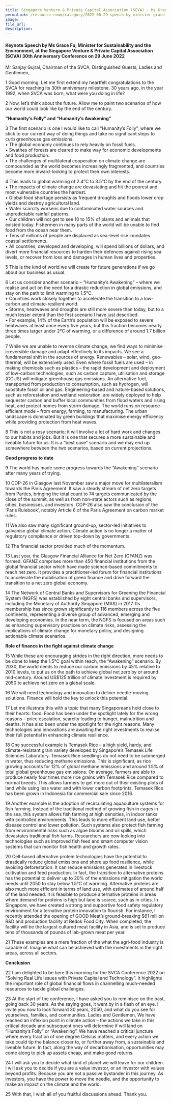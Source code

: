 ```yaml
---
title: Singapore Venture & Private Capital Association (SCVA) - Ms Grace Fu
permalink: /resource-room/category/2022-06-29-speech-by-minister-grace-fu-at-the-singapore-venture-and-private-capital-association-conference/
image:
file_url:
description:
---
```


#### Keynote Speech by Ms Grace Fu, Minister for Sustainability and the Environment, at the Singapore Venture & Private Capital Association (SCVA) 30th Anniversary Conference on 29 June 2022

Mr Sanjay Gujral, Chairman of the SVCA,
Distinguished Guests,
Ladies and Gentlemen,

1 Good morning. Let me first extend my heartfelt congratulations to the SVCA for reaching its 30th anniversary milestone. 30 years ago, in the year 1992, when SVCA was born, what were you doing in life?     

2 Now, let’s think about the future. Allow me to paint two scenarios of how our world could look like by the end of the century.  

**“Humanity’s Folly” and “Humanity’s Awakening”**

3 The first scenario is one I would like to call “Humanity’s Folly”, where we stick to our current way of doing things and take no significant steps to curb greenhouse gas emissions.   
•     The global economy continues to rely heavily on fossil fuels.   
•	    Swathes of forests are cleared to make way for economic developments and food production.   
•	    The challenges of multilateral cooperation on climate change are compounded as the world becomes increasingly fragmented, and countries become more inward-looking to protect their own interests.   

4 This leads to global warming of 2.4°C to 3.5°C by the end of the century.   
•	    The impacts of climate change are devastating and hit the poorest and most vulnerable countries the hardest.   
•	    Global food shortage persists as frequent droughts and floods lower crop yields and destroy agricultural land.   
•	    Water scarcity worsens due to contaminated water sources and unpredictable rainfall patterns.   
•	    Our children will not get to see 10 to 15% of plants and animals that existed today.  Fishermen in many parts of the world will be unable to find food from the ocean near them.  
•	    Tens of millions of people are displaced as sea-level rise inundates coastal settlements.   
•	    All countries, developed and developing, will spend billions of dollars, and divert more financial resources to harden their defences against rising sea levels, or recover from loss and damages in human lives and properties.   

5 This is the kind of world we will create for future generations if we go about our business as usual.    

6 Let us consider another scenario – “Humanity’s Awakening” – where we realise and act on the need for a drastic reduction in global emissions, and stay on the path to limit warming to 1.5°C.     
•	    Countries work closely together to accelerate the transition to a low-carbon and climate-resilient world.    
•	    Storms, heatwaves and droughts are still more severe than today, but to a much lesser extent than the first scenario I have just described.    
•	    For example, 14% of the Earth’s population will be exposed to severe heatwaves at least once every five years, but this fraction becomes nearly three times larger under 2°C of warming, or a difference of around 1.7 billion people.     

7 While we are unable to reverse climate change, we find ways to minimise irreversible damage and adapt effectively to its impacts. We see a fundamental shift in the sources of energy. Renewables – solar, wind, geo-thermal, will be extensively used. Even where fossil fuels are used – in making chemicals such as plastics – the rapid development and deployment of low-carbon technologies, such as carbon capture, utilisation and storage (CCUS) will mitigate greenhouse gas emissions. An alternative fuel, transported from production to consumption, such as hydrogen, will substitute fossil oil and gas. Engineering-based and nature-based solutions, such as reforestation and wetland restoration, are widely deployed to help sequester carbon and buffer local communities from flood waters and rising heat, and protect homes from storm damage. The world runs on resource-efficient mode – from energy, farming, to manufacturing. The urban landscape is dominated by green buildings that maximise energy efficiency while providing protection from heat waves.    

8 This is not a rosy scenario; it will involve a lot of hard work and changes to our habits and jobs. But it is one that secures a more sustainable and liveable future for us. It is a “best case” scenario and we may end up somewhere between the two scenarios, based on current projections.      

**Good progress to date**     

9 The world has made some progress towards the “Awakening” scenario after many years of trying.    

10 COP-26 in Glasgow last November saw a major move for multilateralism towards the Paris Agreement. It saw a steady stream of net zero targets from Parties, bringing the total count to 74 targets communicated by the close of the summit, as well as from non-state actors such as regions, cities, businesses, and investors. COP-26 also saw the conclusion of the ‘Paris Rulebook’, notably Article 6 of the Paris Agreement on carbon market rules.  

11 We also saw many significant ground-up, sector-led initiatives to galvanise global climate action. Climate action is no longer a matter of regulatory compliance or driven top-down by governments.   

12 The financial sector provided much of the momentum.  

13 Last year, the Glasgow Financial Alliance for Net Zero (GFANZ) was formed. GFANZ comprises more than 450 financial institutions from the global financial sector which have made science-based commitments to reach net zero. It provides a practitioner-led forum for financial institutions to accelerate the mobilisation of green finance and drive forward the transition to a net zero global economy.  

14 The Network of Central Banks and Supervisors for Greening the Financial System (NGFS) was established by eight central banks and supervisors, including the Monetary of Authority Singapore (MAS) in 2017. Its membership has since grown significantly to 116 members across the five continents, representing a diverse group of advanced, emerging and developing economies. In the near term, the NGFS is focused on areas such as enhancing supervisory practices on climate risks, assessing the implications of climate change for monetary policy, and designing actionable climate scenarios.   

**Role of finance in the fight against climate change**    

15 While these are encouraging strides in the right direction, more needs to be done to keep the 1.5°C goal within reach, the “Awakening” scenario. By 2030, the world needs to reduce our carbon emissions by 45% relative to 2010 levels, to put us on the path to achieve global net zero by or around mid-century. Around US$125 trillion of climate investment is required by 2050 to achieve net zero on a global scale.      

16 We will need technology and innovation to deliver needle-moving solutions. Finance will hold the key to unlock this potential.    

17 Let me illustrate this with a topic that many Singaporeans hold close to their hearts: food. Food has been under the spotlight lately for the wrong reasons – price escalation, scarcity leading to hunger, malnutrition and deaths. It has also been under the spotlight for the right reasons. Many technologies and innovations are awaiting the right investments to realise their full potential in enhancing climate resilience.  

18 One successful example is Temasek Rice – a high yield, hardy, and climate-resistant grain variety developed by Singapore’s Temasek Life Sciences Laboratory. Temasek Rice seedlings do not need to be submerged in water, thus reducing methane emissions. This is significant, as rice growing accounts for 12% of global methane emissions and around 1.5% of total global greenhouse gas emissions. On average, farmers are able to produce nearly four times more rice grains with Temasek Rice compared to normal breeds. This allows farmers to get more out of their existing plots of land while using less water and with lower carbon footprints. Temasek Rice has been grown in Indonesia for commercial sale since 2016.  

19 Another example is the adoption of recirculating aquaculture systems for fish farming. Instead of the traditional method of growing fish in cages in the sea, this system allows fish farming at high densities, in indoor tanks with controlled environments. This leads to more efficient land use, better disease control and lower pollution. Such systems also protect fish farming from environmental risks such as algae blooms and oil spills, which devastates traditional fish farms. Researchers are now looking into technologies such as improved fish feed and smart computer vision systems that can monitor fish health and growth rates.  

20 Cell-based alternative protein technologies have the potential to drastically reduce global emissions and shore up food resilience, while avoiding deforestation. It can reduce emissions generated in livestock cultivation and feed production. In fact, the transition to alternative proteins has the potential to deliver up to 20% of the emissions mitigation the world needs until 2050 to stay below 1.5°C of warming. Alternative proteins are also much more efficient in terms of land use, with estimates of around half of the land needed. It is feasible to produce alternative proteins in areas where demand for proteins is high but land is scarce, such as in cities. In Singapore, we have created a strong and supportive food safety regulatory environment for alternative protein innovation to flourish. For instance, I recently attended the opening of GOOD Meat’s ground-breaking $61 million R&D and production facility at Bedok Food City. When completed, the facility will be the largest cultured meat facility in Asia, and is set to produce tens of thousands of pounds of lab-grown meat per year.   

21 These examples are a mere fraction of the what the agri-food industry is capable of. Imagine what can be achieved with the investments in the right areas, across all sectors.   

**Conclusion**  

22 I am delighted to be here this morning for the SVCA Conference 2022 on “Solving Real Life Issues with Private Capital and Technology”.  It highlights the important role of global financial flows in channelling much-needed resources to tackle global challenges.  

23 At the start of the conference, I have asked you to reminisce on the past, going back 30 years. As the saying goes, it went by in a flash of an eye. I invite you now to look forward 30 years, 2050, and what do you see for yourselves, families, and communities. Ladies and Gentlemen, We have reached an inflexion point in climate action – the actions we take in this critical decade and subsequent ones will determine if will land on “Humanity’s Folly” or “Awakening”. We have reached a critical juncture where every fraction of one degree Celsius matters, and every action we take could tip the balance closer to, or further away from, a sustainable and liveable future. In fact, along the way of decarbonisation, opportunities may come along to pick up assets cheap, and make good returns.   

24 I will ask you to decide what kind of planet we will leave for our children. I will ask you to decide if you are a value investor, or an investor with values beyond profits. Because you are not a passive bystander in this journey. As investors, you have the power to move the needle, and the opportunity to make an impact on the climate and the world.  

25 With that, I wish all of you fruitful discussions ahead. Thank you.  
